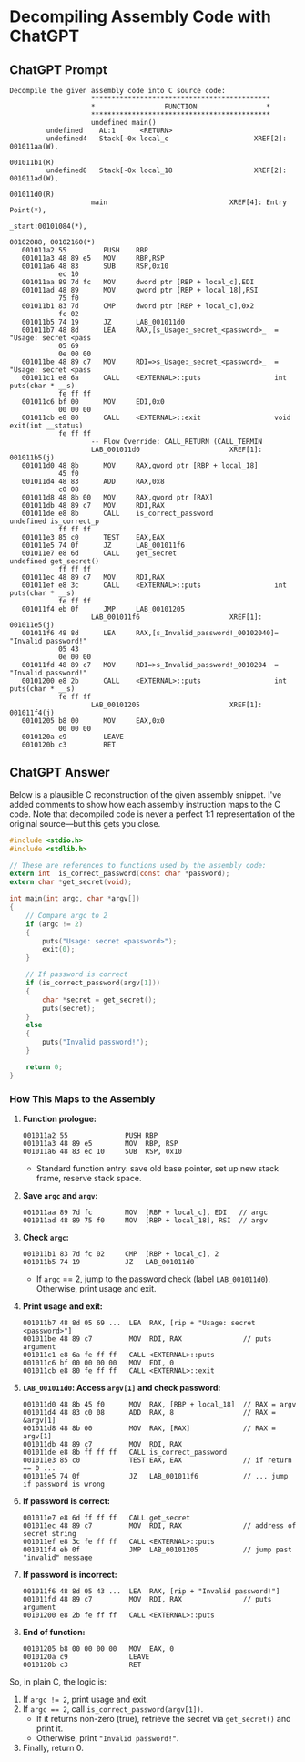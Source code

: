 # Decompiling Assembly Code with ChatGPT

## ChatGPT Prompt

```
Decompile the given assembly code into C source code: 
                    ********************************************
                    *                 FUNCTION                 *
                    ********************************************
                    undefined main()
         undefined    AL:1      <RETURN>
         undefined4   Stack[-0x local_c                     XREF[2]: 001011aa(W), 
                                                                     001011b1(R)  
         undefined8   Stack[-0x local_18                    XREF[2]: 001011ad(W), 
                                                                     001011d0(R)  
                    main                              XREF[4]: Entry Point(*), 
                                                               _start:00101084(*), 
                                                               00102088, 00102160(*)  
   001011a2 55         PUSH    RBP
   001011a3 48 89 e5   MOV     RBP,RSP
   001011a6 48 83      SUB     RSP,0x10
            ec 10
   001011aa 89 7d fc   MOV     dword ptr [RBP + local_c],EDI
   001011ad 48 89      MOV     qword ptr [RBP + local_18],RSI
            75 f0
   001011b1 83 7d      CMP     dword ptr [RBP + local_c],0x2
            fc 02
   001011b5 74 19      JZ      LAB_001011d0
   001011b7 48 8d      LEA     RAX,[s_Usage:_secret_<password>_  = "Usage: secret <pass
            05 69 
            0e 00 00
   001011be 48 89 c7   MOV     RDI=>s_Usage:_secret_<password>_  = "Usage: secret <pass
   001011c1 e8 6a      CALL    <EXTERNAL>::puts                  int puts(char * __s)
            fe ff ff
   001011c6 bf 00      MOV     EDI,0x0
            00 00 00
   001011cb e8 80      CALL    <EXTERNAL>::exit                  void exit(int __status)
            fe ff ff
                    -- Flow Override: CALL_RETURN (CALL_TERMIN
                    LAB_001011d0                      XREF[1]: 001011b5(j)  
   001011d0 48 8b      MOV     RAX,qword ptr [RBP + local_18]
            45 f0
   001011d4 48 83      ADD     RAX,0x8
            c0 08
   001011d8 48 8b 00   MOV     RAX,qword ptr [RAX]
   001011db 48 89 c7   MOV     RDI,RAX
   001011de e8 8b      CALL    is_correct_password               undefined is_correct_p
            ff ff ff
   001011e3 85 c0      TEST    EAX,EAX
   001011e5 74 0f      JZ      LAB_001011f6
   001011e7 e8 6d      CALL    get_secret                        undefined get_secret()
            ff ff ff
   001011ec 48 89 c7   MOV     RDI,RAX
   001011ef e8 3c      CALL    <EXTERNAL>::puts                  int puts(char * __s)
            fe ff ff
   001011f4 eb 0f      JMP     LAB_00101205
                    LAB_001011f6                      XREF[1]: 001011e5(j)  
   001011f6 48 8d      LEA     RAX,[s_Invalid_password!_00102040]= "Invalid password!"
            05 43 
            0e 00 00
   001011fd 48 89 c7   MOV     RDI=>s_Invalid_password!_0010204  = "Invalid password!"
   00101200 e8 2b      CALL    <EXTERNAL>::puts                  int puts(char * __s)
            fe ff ff
                    LAB_00101205                      XREF[1]: 001011f4(j)  
   00101205 b8 00      MOV     EAX,0x0
            00 00 00
   0010120a c9         LEAVE
   0010120b c3         RET
```

## ChatGPT Answer

Below is a plausible C reconstruction of the given assembly snippet. I've added comments to show how each assembly instruction maps to the C code. Note that decompiled code is never a perfect 1:1 representation of the original source—but this gets you close.

```c
#include <stdio.h>
#include <stdlib.h>

// These are references to functions used by the assembly code:
extern int  is_correct_password(const char *password);
extern char *get_secret(void);

int main(int argc, char *argv[])
{
    // Compare argc to 2
    if (argc != 2)
    {
        puts("Usage: secret <password>");
        exit(0);
    }

    // If password is correct
    if (is_correct_password(argv[1]))
    {
        char *secret = get_secret();
        puts(secret);
    }
    else
    {
        puts("Invalid password!");
    }

    return 0;
}
```

### How This Maps to the Assembly

1. **Function prologue:**
   ```assembly
   001011a2 55              PUSH RBP
   001011a3 48 89 e5        MOV  RBP, RSP
   001011a6 48 83 ec 10     SUB  RSP, 0x10
   ```
   - Standard function entry: save old base pointer, set up new stack frame, reserve stack space.

2. **Save `argc` and `argv`:**
   ```assembly
   001011aa 89 7d fc        MOV  [RBP + local_c], EDI   // argc
   001011ad 48 89 75 f0     MOV  [RBP + local_18], RSI  // argv
   ```

3. **Check `argc`:**
   ```assembly
   001011b1 83 7d fc 02     CMP  [RBP + local_c], 2
   001011b5 74 19           JZ   LAB_001011d0
   ```
   - If `argc` == 2, jump to the password check (label `LAB_001011d0`). Otherwise, print usage and exit.

4. **Print usage and exit:**
   ```assembly
   001011b7 48 8d 05 69 ...  LEA  RAX, [rip + "Usage: secret <password>"]
   001011be 48 89 c7         MOV  RDI, RAX               // puts argument
   001011c1 e8 6a fe ff ff   CALL <EXTERNAL>::puts
   001011c6 bf 00 00 00 00   MOV  EDI, 0
   001011cb e8 80 fe ff ff   CALL <EXTERNAL>::exit
   ```

5. **`LAB_001011d0`: Access `argv[1]` and check password:**
   ```assembly
   001011d0 48 8b 45 f0      MOV  RAX, [RBP + local_18]  // RAX = argv
   001011d4 48 83 c0 08      ADD  RAX, 8                 // RAX = &argv[1]
   001011d8 48 8b 00         MOV  RAX, [RAX]             // RAX = argv[1]
   001011db 48 89 c7         MOV  RDI, RAX
   001011de e8 8b ff ff ff   CALL is_correct_password
   001011e3 85 c0            TEST EAX, EAX               // if return == 0 ...
   001011e5 74 0f            JZ   LAB_001011f6           // ... jump if password is wrong
   ```

6. **If password is correct:**
   ```assembly
   001011e7 e8 6d ff ff ff   CALL get_secret
   001011ec 48 89 c7         MOV  RDI, RAX               // address of secret string
   001011ef e8 3c fe ff ff   CALL <EXTERNAL>::puts
   001011f4 eb 0f            JMP  LAB_00101205           // jump past "invalid" message
   ```

7. **If password is incorrect:**
   ```assembly
   001011f6 48 8d 05 43 ...  LEA  RAX, [rip + "Invalid password!"]
   001011fd 48 89 c7         MOV  RDI, RAX               // puts argument
   00101200 e8 2b fe ff ff   CALL <EXTERNAL>::puts
   ```

8. **End of function:**
   ```assembly
   00101205 b8 00 00 00 00   MOV  EAX, 0
   0010120a c9               LEAVE
   0010120b c3               RET
   ```

So, in plain C, the logic is:

1. If `argc != 2`, print usage and exit.  
2. If `argc == 2`, call `is_correct_password(argv[1])`.  
    - If it returns non-zero (true), retrieve the secret via `get_secret()` and print it.  
    - Otherwise, print `"Invalid password!"`.  
3. Finally, return 0.

